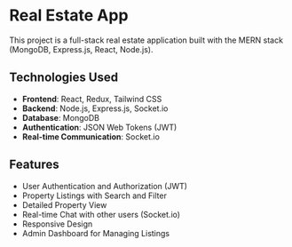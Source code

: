 # Real Estate App

This project is a full-stack real estate application built with the MERN stack (MongoDB, Express.js, React, Node.js).

## Technologies Used

- **Frontend**: React, Redux, Tailwind CSS
- **Backend**: Node.js, Express.js, Socket.io
- **Database**: MongoDB
- **Authentication**: JSON Web Tokens (JWT)
- **Real-time Communication**: Socket.io

## Features

- User Authentication and Authorization (JWT)
- Property Listings with Search and Filter
- Detailed Property View
- Real-time Chat with other users (Socket.io)
- Responsive Design
- Admin Dashboard for Managing Listings

 
